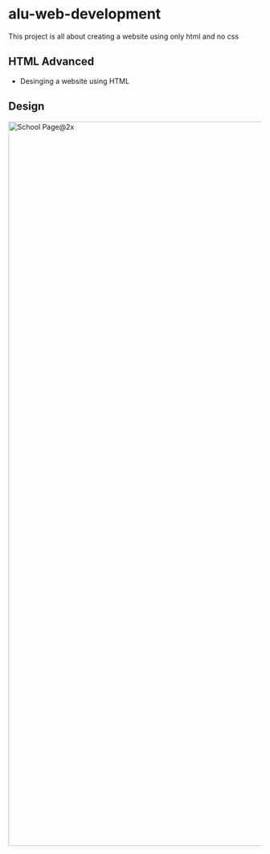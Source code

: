 # alu-web-development
This project is all about creating a website using only html and no css
## HTML Advanced

- Desinging a website using HTML 

## Design
<img width="1440" alt="School Page@2x" src="https://user-images.githubusercontent.com/67793634/192224177-3a136d6d-9c94-426a-8bda-370f44123684.png">
